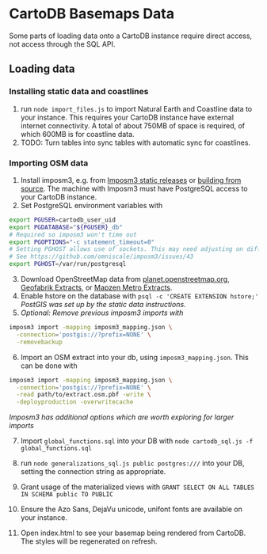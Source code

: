 # CartoDB Basemaps Data

Some parts of loading data onto a CartoDB instance require direct access, not access through the SQL API.

## Loading data
### Installing static data and coastlines
1. run `node import_files.js` to import Natural Earth and Coastline data to your instance. This requires your CartoDB instance have external internet connectivity. A total of about 750MB of space is required, of which 600MB is for coastline data.
2. TODO: Turn tables into sync tables with automatic sync for coastlines.

### Importing OSM data
1. Install imposm3, e.g. from [Imposm3 static releases](http://imposm.org/static/rel/) or [building from source](https://github.com/omniscale/imposm3). The machine with Imposm3 must have PostgreSQL access to your CartoDB instance.
2. Set PostgreSQL environment variables with
  ```sh
export PGUSER=cartodb_user_uid
export PGDATABASE="${PGUSER}_db"
# Required so imposm3 won't time out
export PGOPTIONS="-c statement_timeout=0"
# Setting PGHOST allows use of sockets. This may need adjusting on different OSes, or for network connections
# See https://github.com/omniscale/imposm3/issues/43
export PGHOST=/var/run/postgresql
```
3. Download OpenStreetMap data from [planet.openstreetmap.org](http://planet.openstreetmap.org/), [Geofabrik Extracts](http://download.geofabrik.de/), or [Mapzen Metro Extracts](https://mapzen.com/data/metro-extracts).
4. Enable hstore on the database with ``psql -c 'CREATE EXTENSION hstore;'``
  *PostGIS was set up by the static data instructions.*
5. *Optional: Remove previous imposm3 imports with*
  ```sh
  imposm3 import -mapping imposm3_mapping.json \
    -connection='postgis://?prefix=NONE' \
    -removebackup
```
6. Import an OSM extract into your db, using `imposm3_mapping.json`. This can be done with
  ```sh
  imposm3 import -mapping imposm3_mapping.json \
    -connection='postgis://?prefix=NONE' \
    -read path/to/extract.osm.pbf -write \
    -deployproduction -overwritecache
  ```
*Imposm3 has additional options which are worth exploring for larger imports*

7. Import `global_functions.sql` into your DB with `node cartodb_sql.js -f global_functions.sql`
8. run `node generalizations_sql.js public postgres:///` into your DB, setting the connection string as appropriate.

9. Grant usage of the materialized views with `GRANT SELECT ON ALL TABLES IN SCHEMA public TO PUBLIC`

8. Ensure the Azo Sans, DejaVu unicode, unifont fonts are available on your instance.
9. Open index.html to see your basemap being rendered from CartoDB. The styles will be regenerated on refresh.
